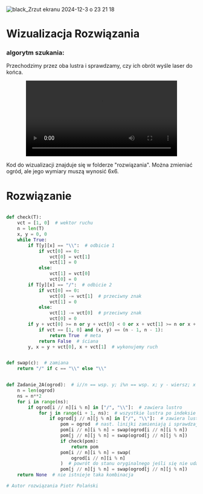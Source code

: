 
![black_Zrzut ekranu 2024-12-3 o 23 21 18](https://github.com/user-attachments/assets/fb7d1dfb-17f5-4e70-a3bf-12d5552a4bef)

# Wizualizacja Rozwiązania

### algorytm szukania:

Przechodzimy przez oba lustra i sprawdzamy, czy ich obrót wyśle laser do końca.

<div align="center"> 
    <video src="https://github.com/user-attachments/assets/bdd8c0d3-ea93-4d61-8bf2-59e2d0e163e5" width="400" />
</div>




Kod do wizualizacji znajduje się w folderze "rozwiązania". Można zmieniać ogród, ale jego wymiary muszą wynosić 6x6.


# Rozwiązanie

```python

def check(T):
    vct = [1, 0]  # wektor ruchu
    n = len(T)
    x, y = 0, 0
    while True:
        if T[y][x] == "\\":  # odbicie 1
            if vct[0] == 0:
                vct[0] = vct[1]
                vct[1] = 0
            else:
                vct[1] = vct[0]
                vct[0] = 0
        if T[y][x] == "/":  # odbicie 2
            if vct[0] == 0:
                vct[0] -= vct[1]  # przeciwny znak
                vct[1] = 0
            else:
                vct[1] -= vct[0]  # przeciwny znak
                vct[0] = 0
        if y + vct[0] >= n or y + vct[0] < 0 or x + vct[1] >= n or x + vct[1] < 0:
            if vct == [1, 0] and (x, y) == (n - 1, n - 1):
                return True  # meta
            return False  # ściana
        y, x = y + vct[0], x + vct[1]  # wykonujemy ruch


def swap(c):  # zamiana
    return "/" if c == "\\" else "\\"


def Zadanie_2A(ogrod):  # i//n == wsp. y; i%n == wsp. x; y - wiersz; x - kolumna
    n = len(ogrod)
    ns = n**2
    for i in range(ns):
        if ogrod[i // n][i % n] in ["/", "\\"]:  # zawiera lustro
            for j in range(i + 1, ns):  # wszystkie lustra po indeksie i
                if ogrod[j // n][j % n] in ["/", "\\"]:  # zawiera lustro
                    pom = ogrod  # nast. linijki zamieniają i sprawdzają ogród
                    pom[i // n][i % n] = swap(ogrod[i // n][i % n])
                    pom[j // n][j % n] = swap(ogrod[j // n][j % n])
                    if check(pom):
                        return pom
                    pom[i // n][i % n] = swap(
                        ogrod[i // n][i % n]
                    )  # powrót do stanu oryginalnego jeśli się nie udało
                    pom[j // n][j % n] = swap(ogrod[j // n][j % n])
    return None  # nie istnieje taka kombinacja

# Autor rozwiązania Piotr Polański

```
